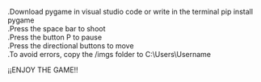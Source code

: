 .Download pygame in visual studio code or write in the terminal pip install pygame<br>
.Press the space bar to shoot<br>
.Press the button P to pause<br>
.Press the directional buttons to move<br>
.To avoid errors, copy the /imgs folder to C:\Users\Username<br>

¡¡ENJOY THE GAME!!
